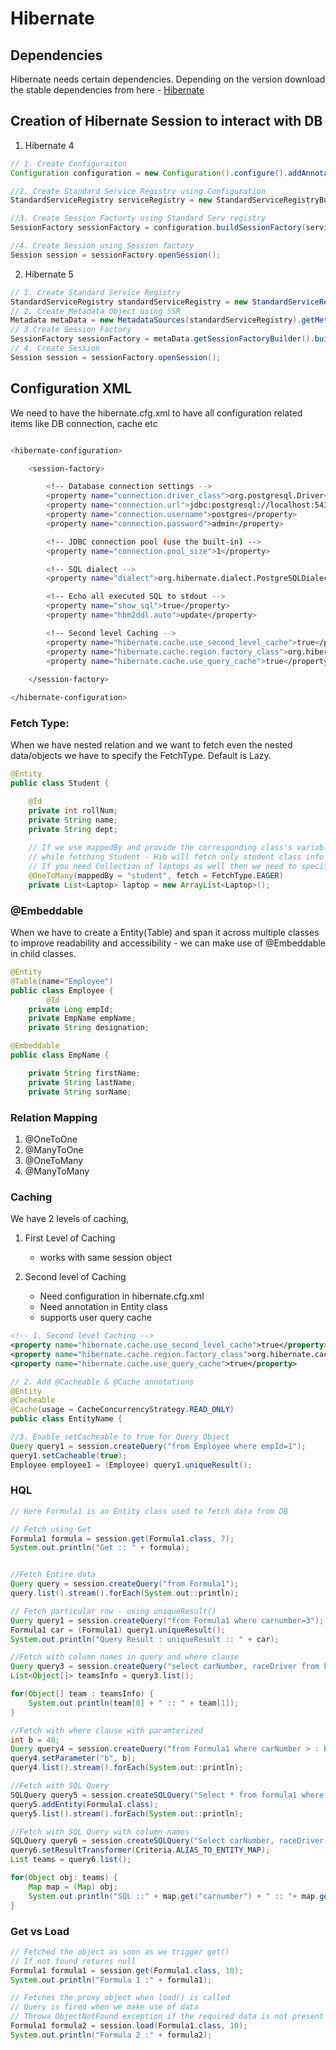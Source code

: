 # Hibernate

## Dependencies
Hibernate needs certain dependencies. Depending on the version download the stable dependencies from here -
[Hibernate](https://hibernate.org/orm/releases/)

## Creation of Hibernate Session to interact with DB
1. Hibernate 4
``` java
// 1. Create Configuraiton
Configuration configuration = new Configuration().configure().addAnnotatedClass(Employee.class);

//2. Create Standard Service Registry using Configuration
StandardServiceRegistry serviceRegistry = new StandardServiceRegistryBuilder.applySettings(configuration.getProperties()).build();

//3. Create Session Factorty using Standard Serv registry 
SessionFactory sessionFactory = configuration.buildSessionFactory(serviceRegistry);

//4. Create Session using Session factory 
Session session = sessionFactory.openSession();
```

2. Hibernate 5
``` java
// 1. Create Standard Service Registry
StandardServiceRegistry standardServiceRegistry = new StandardServiceRegistryBuilder().configure().build();
// 2. Create Metadata Object using SSR
Metadata metaData = new MetadataSources(standardServiceRegistry).getMetadataBuilder().build();
// 3.Create Session Factory
SessionFactory sessionFactory = metaData.getSessionFactoryBuilder().build();
// 4. Create Session
Session session = sessionFactory.openSession();
```

## Configuration XML
We need to have the hibernate.cfg.xml to have all configuration related items like DB connection, cache etc
```bash

<hibernate-configuration>

    <session-factory>

        <!-- Database connection settings -->
        <property name="connection.driver_class">org.postgresql.Driver</property>
        <property name="connection.url">jdbc:postgresql://localhost:5432/hibernate</property>
        <property name="connection.username">postgres</property>
        <property name="connection.password">admin</property>

        <!-- JDBC connection pool (use the built-in) -->
        <property name="connection.pool_size">1</property>

        <!-- SQL dialect -->
        <property name="dialect">org.hibernate.dialect.PostgreSQLDialect</property>

        <!-- Echo all executed SQL to stdout -->
        <property name="show_sql">true</property>
        <property name="hbm2ddl.auto">update</property>

        <!-- Second level Caching -->
        <property name="hibernate.cache.use_second_level_cache">true</property>
        <property name="hibernate.cache.region.factory_class">org.hibernate.cache.ehcache.internal.EhcacheRegionFactory</property>
        <property name="hibernate.cache.use_query_cache">true</property>
         
    </session-factory>

</hibernate-configuration>

```
 
### Fetch Type:
When we have nested relation and we want to fetch even the nested data/objects  we have to specify the FetchType. Default is Lazy.

```java
@Entity
public class Student {

	@Id
	private int rollNum;
	private String name;
	private String dept;
	
	// If we use mappedBy and provide the corresponding class's variable name then new table will not be created
	// while fetching Student - Hib will fetch only student class info
	// If you need Collection of laptops as well then we need to specify Fetch Type as EAGER
	@OneToMany(mappedBy = "student", fetch = FetchType.EAGER)
	private List<Laptop> laptop = new ArrayList<Laptop>();
```

### @Embeddable
When we have to create a Entity(Table) and span it across multiple classes to improve readability and accessibility - we can make use of @Embeddable in child classes.
```java
@Entity
@Table(name="Employee")
public class Employee {
        @Id
	private Long empId;
	private EmpName empName;
	private String designation;
```
```java
@Embeddable
public class EmpName {

	private String firstName;
	private String lastName;
	private String surName;
```

### Relation Mapping

1. @OneToOne
2. @ManyToOne
3. @OneToMany
4. @ManyToMany


### Caching 
We have 2 levels of caching, 
1. First Level of Caching
   - works with same session object

2. Second level of Caching
   - Need configuration in hibernate.cfg.xml 
   - Need annotation in Entity class
   - supports user query cache

``` xml
<!-- 1. Second level Caching -->
<property name="hibernate.cache.use_second_level_cache">true</property>
<property name="hibernate.cache.region.factory_class">org.hibernate.cache.ehcache.internal.EhcacheRegionFactory</property>
<property name="hibernate.cache.use_query_cache">true</property>
```

``` java
// 2. Add @Cacheable & @Cache annotations
@Entity
@Cacheable
@Cache(usage = CacheConcurrencyStrategy.READ_ONLY)
public class EntityName {
```

```java
//3. Enable setCacheable to true for Query Object
Query query1 = session.createQuery("from Employee where empId=1");
query1.setCacheable(true); 
Employee employee1 = (Employee) query1.uniqueResult();
```


### HQL 
```java
// Here Formula1 is an Entity class used to fetch data from DB

// Fetch using Get
Formula1 formula = session.get(Formula1.class, 7);
System.out.println("Get :: " + formula);


//Fetch Entire data 
Query query = session.createQuery("from Formula1");
query.list().stream().forEach(System.out::println);

// Fetch particular row - using uniqueResult() 
Query query1 = session.createQuery("from Formula1 where carnumber=3");
Formula1 car = (Formula1) query1.uniqueResult();
System.out.println("Query Result : uniqueResult :: " + car);

//Fetch with column names in query and where clause
Query query3 = session.createQuery("select carNumber, raceDriver from Formula1 where carNumber > 47");
List<Object[]> teamsInfo = query3.list();

for(Object[] team : teamsInfo) {
	System.out.println(team[0] + " :: " + team[1]);
}

//Fetch with where clause with paramterized
int b = 48;
Query query4 = session.createQuery("from Formula1 where carNumber > : b");
query4.setParameter("b", b);
query4.list().stream().forEach(System.out::println);

//Fetch with SQL Query
SQLQuery query5 = session.createSQLQuery("Select * from formula1 where carNumber >45");
query5.addEntity(Formula1.class);
query5.list().stream().forEach(System.out::println);

//Fetch with SQL Query with column names
SQLQuery query6 = session.createSQLQuery("Select carNumber, raceDriver from formula1 where carNumber >45");
query6.setResultTransformer(Criteria.ALIAS_TO_ENTITY_MAP);
List teams = query6.list();

for(Object obj: teams) {
	Map map = (Map) obj;
	System.out.println("SQL ::" + map.get("carnumber") + " :: "+ map.get("racedriver"));
}
```

### Get vs Load
```java
// Fetched the object as soon as we trigger get()
// If not found returns null
Formula1 formula1 = session.get(Formula1.class, 10);
System.out.println("Formula 1 :" + formula1);

// Fetches the proxy object when load() is called
// Query is fired when we make use of data
// Throwa ObjectNotFound exception if the required data is not present
Formula1 formula2 = session.load(Formula1.class, 10);
System.out.println("Formula 2 :" + formula2);

```
